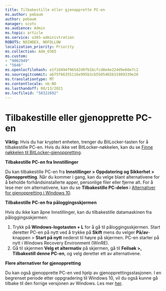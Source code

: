 ```yaml
---
title: Tilbakestille eller gjenopprette PC-en
ms.author: pebaum
author: pebaum
manager: scotv
ms.audience: Admin
ms.topic: article
ms.service: o365-administration
ROBOTS: NOINDEX, NOFOLLOW
localization_priority: Priority
ms.collection: Adm_O365
ms.custom:
- "9002949"
- "5646"
ms.openlocfilehash: e1f2d494f965d2d9fb1bcfcd8e4e224d9e68e7c2
ms.sourcegitcommit: ab75f66355116e995b3cb5505465b31989339e28
ms.translationtype: MT
ms.contentlocale: nb-NO
ms.lasthandoff: 08/13/2021
ms.locfileid: "58322692"
---
```

# <a name="reset-or-recover-your-pc"></a>Tilbakestille eller gjenopprette PC-en

**Viktig:** Hvis du har kryptert enheten, trenger du BitLocker-tasten for å tilbakestille PC-en. Hvis du ikke vet BitLocker-nøkkelen, kan du se [Finne nøkkelen til BitLocker-gjenoppretting](https://support.microsoft.com/help/4026181/windows-10-find-my-bitlocker-recovery-key).

**Tilbakestille PC-en fra Innstillinger**

Du kan tilbakestille PC-en fra **Innstillinger > Oppdatering og Sikkerhet > Gjenoppretting**. Når du kommer i gang, kan du velge blant alternativene for å beholde forhåndsinstallerte apper, personlige filer eller fjerne alt. For å lese mer om alternativene, kan du se **Tilbakestille PC-delen** i [Alternativer for gjenoppretting i Windows 10](https://support.microsoft.com/help/12415/windows-10-recovery-options).

**Tilbakestille PC-en fra påloggingsskjermen**

Hvis du ikke kan åpne Innstillinger, kan du tilbakestille datamaskinen fra påloggingsskjermen:

1. Trykk på **Windows-logotasten + L** for å gå til påloggingsskjermen. Start deretter PC-en på nytt ved å trykke på **Skift** mens du velger **På/av**-knappen > **Start på nytt** nederst til høyre på skjermen. PC-en starter på nytt i Windows Recovery Environment (WinRE).
2. Gå til skjermen **Velg et altermativ** på skjermen, gå til **Feilsøk >, Tilbakestill denne PC-en**, og velg deretter ett av alternativene.

**Flere alternativer for gjenoppretting**

Du kan også gjenopprette PC-en ved hjelp av gjenopprettingsstasjonen. I en begrenset periode etter oppgradering til Windows 10, vil du også kunne gå tilbake til den forrige versjonen av Windows. Les mer [her](https://support.microsoft.com/help/12415/windows-10-recovery-options).
